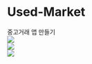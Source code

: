 # Used-Market
중고거래 앱 만들기
<br>
<img src="https://img.shields.io/badge/#3DDC84?style=flat&logo=Android&logoColor=white"/><br>
<img src="https://img.shields.io/badge/#3DDC84?style=flat&logo=Android Studio&logoColor=white"/><br>
<img src="https://img.shields.io/badge/##7F52FF?style=flat&logo=Kotlin&logoColor=white"/><br>
